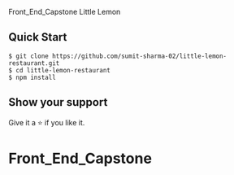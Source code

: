 Front_End_Capstone Little Lemon 

## Quick Start

```shell
$ git clone https://github.com/sumit-sharma-02/little-lemon-restaurant.git
$ cd little-lemon-restaurant
$ npm install
```

## Show your support

Give it a ⭐️ if you like it.
# Front_End_Capstone
